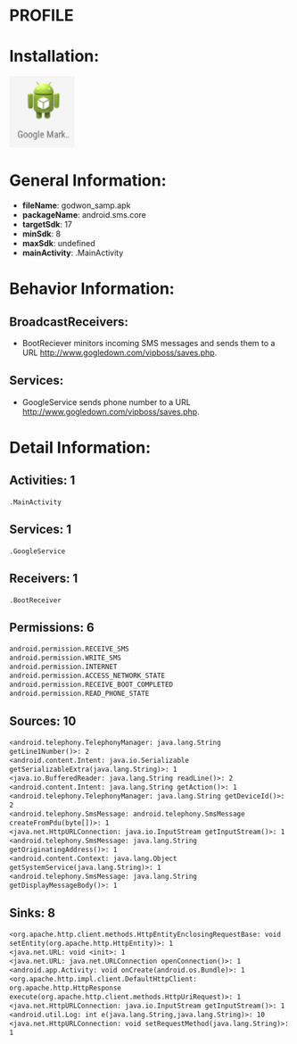 # PROFILE
# Installation:
![ICON](icon.png)
# General Information:
- **fileName**: godwon_samp.apk
- **packageName**: android.sms.core
- **targetSdk**: 17
- **minSdk**: 8
- **maxSdk**: undefined
- **mainActivity**: .MainActivity
# Behavior Information:
## BroadcastReceivers:
- BootReciever minitors incoming SMS messages and sends them to a URL http://www.gogledown.com/vipboss/saves.php.
## Services:
- GoogleService sends phone number to a URL http://www.gogledown.com/vipboss/saves.php.  
# Detail Information:
## Activities: 1
	.MainActivity
## Services: 1
	.GoogleService
## Receivers: 1
	.BootReceiver
## Permissions: 6
	android.permission.RECEIVE_SMS
	android.permission.WRITE_SMS
	android.permission.INTERNET
	android.permission.ACCESS_NETWORK_STATE
	android.permission.RECEIVE_BOOT_COMPLETED
	android.permission.READ_PHONE_STATE
## Sources: 10
	<android.telephony.TelephonyManager: java.lang.String getLine1Number()>: 2
	<android.content.Intent: java.io.Serializable getSerializableExtra(java.lang.String)>: 1
	<java.io.BufferedReader: java.lang.String readLine()>: 2
	<android.content.Intent: java.lang.String getAction()>: 1
	<android.telephony.TelephonyManager: java.lang.String getDeviceId()>: 2
	<android.telephony.SmsMessage: android.telephony.SmsMessage createFromPdu(byte[])>: 1
	<java.net.HttpURLConnection: java.io.InputStream getInputStream()>: 1
	<android.telephony.SmsMessage: java.lang.String getOriginatingAddress()>: 1
	<android.content.Context: java.lang.Object getSystemService(java.lang.String)>: 1
	<android.telephony.SmsMessage: java.lang.String getDisplayMessageBody()>: 1
## Sinks: 8
	<org.apache.http.client.methods.HttpEntityEnclosingRequestBase: void setEntity(org.apache.http.HttpEntity)>: 1
	<java.net.URL: void <init>: 1
	<java.net.URL: java.net.URLConnection openConnection()>: 1
	<android.app.Activity: void onCreate(android.os.Bundle)>: 1
	<org.apache.http.impl.client.DefaultHttpClient: org.apache.http.HttpResponse execute(org.apache.http.client.methods.HttpUriRequest)>: 1
	<java.net.HttpURLConnection: java.io.InputStream getInputStream()>: 1
	<android.util.Log: int e(java.lang.String,java.lang.String)>: 10
	<java.net.HttpURLConnection: void setRequestMethod(java.lang.String)>: 1

